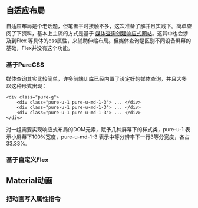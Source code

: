 ## 自适应布局
自适应布局是个老话题，但笔者平时接触不多，这次准备了解并且实践下。简单查阅了下资料，基本上主流的方式是基于
[媒体查询创建响应式网站](https://www.ibm.com/developerworks/cn/web/wa-cssqueries/)。这其中也会涉及到Flex 等具体的css属性，来辅助伸缩布局。但媒体查询是区别不同设备屏幕的基础，Flex并没有这个功能。
### 基于PureCSS
媒体查询其实比较简单，许多前端UI库已经内置了设定好的媒体查询，并且大多以这种形式出现：
```
<div class="pure-g">
    <div class="pure-u-1 pure-u-md-1-3"> ... </div>
    <div class="pure-u-1 pure-u-md-1-3"> ... </div>
    <div class="pure-u-1 pure-u-md-1-3"> ... </div>
</div>
```
对一组需要实现响应式布局的DOM元素，赋予几种屏幕下的样式类，pure-u-1 表示小屏幕下100%宽度，pure-u-md-1-3 表示中等分辨率下一行3等分宽度，各占33.33%. 
### 基于自定义Flex

## Material动画

### 把动画写入属性指令
